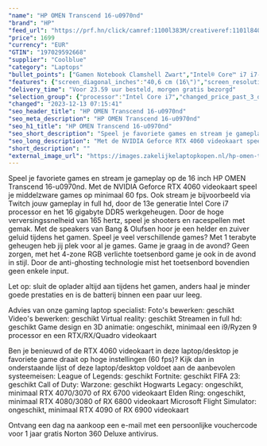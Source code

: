 ```yaml
---
"name": "HP OMEN Transcend 16-u0970nd"
"brand": "HP"
"feed_url": "https://prf.hn/click/camref:1100l383M/creativeref:1101l84031/destination:https%3A%2F%2Fwww.coolblue.nl%2Fproduct%2F927883"
"price": 1699
"currency": "EUR"
"GTIN": "197029592668"
"supplier": "Coolblue"
"category": "Laptops"
"bullet_points": ["Gamen Notebook Clamshell Zwart","Intel® Core™ i7 i7-13700HX 2,1 GHz","40,6 cm (16\") WUXGA 1920 x 1200 Pixels IPS 16:10","16 GB DDR5-SDRAM 4800 MHz 2 x 8 GB","1 TB SSD","NVIDIA GeForce RTX 4060 8 GB NVIDIA G-SYNC Intel® UHD Graphics","Wi-Fi 6E (802.11ax) Ethernet LAN 10,100,1000 Mbit/s Bluetooth 5.3","Lithium-Polymeer (LiPo) 70 Wh 7,75 uur 230 W","Windows 11 Home"]
"features": {"screen_diagonal_inches":"40,6 cm (16\")","screen_resolution":"1920 x 1200 Pixels","processor_family":"Intel® Core™ i7","memory_size":"16 GB","memory_type":"DDR5-SDRAM","total_storage_space":"1 TB","graphics_card":"NVIDIA GeForce RTX 4060","graphics_memory_size":"8 GB","operating_system":"Windows 11 Home","battery_capacity":"70 Wh","width":"356,5 mm","depth":"269 mm","height":"19,9 mm","weight":"2,17 kg"}
"delivery_time": "Voor 23.59 uur besteld, morgen gratis bezorgd"
"selection_group": {"processor":"Intel Core i7","changed_price_past_3_days":false,"product_family":"OMEN"}
"changed": "2023-12-13 07:15:41"
"seo_header_title": "HP OMEN Transcend 16-u0970nd"
"seo_meta_description": "HP OMEN Transcend 16-u0970nd"
"seo_h1_title": "HP OMEN Transcend 16-u0970nd"
"seo_short_description": "Speel je favoriete games en stream je gameplay op de 16 inch HP OMEN Transcend 16-u0970nd."
"seo_long_description": "Met de NVIDIA Geforce RTX 4060 videokaart speel je middelzware games op minimaal 60 fps. Ook stream je bijvoorbeeld via Twitch jouw gameplay in full hd, door de 13e generatie Intel Core i7 processor en het 16 gigabyte DDR5 werkgeheugen. Door de hoge verversingssnelheid van 165 hertz, speel je shooters en racespellen met gemak. Met de speakers van Bang & Olufsen hoor je een helder en zuiver geluid tijdens het gamen. Speel je veel verschillende games? Met 1 terabyte geheugen heb jij plek voor al je games. Game je graag in de avond? Geen zorgen, met het 4-zone RGB verlichte toetsenbord game je ook in de avond in stijl. Door de anti-ghosting technologie mist het toetsenbord bovendien geen enkele input. \r\n\r\nLet op: sluit de oplader altijd aan tijdens het gamen, anders haal je minder goede prestaties en is de batterij binnen een paar uur leeg. \r\n\r\nAdvies van onze gaming laptop specialist:\r\nFoto's bewerken: geschikt\r\nVideo's bewerken: geschikt\r\nVirtual reality: geschikt\r\nStreamen in full hd: geschikt\r\nGame design en 3D animatie: ongeschikt, minimaal een i9/Ryzen 9 processor en een RTX/RX/Quadro videokaart\r\n\r\n\r\nBen je benieuwd of de RTX 4060 videokaart in deze laptop/desktop je favoriete game draait op hoge instellingen (60 fps)? Kijk dan in onderstaande lijst of deze laptop/desktop voldoet aan de aanbevolen systeemeisen:\r\nLeague of Legends: geschikt\r\nFortnite: geschikt\r\nFIFA 23: geschikt\r\nCall of Duty: Warzone: geschikt\r\nHogwarts Legacy: ongeschikt, minimaal RTX 4070/3070 of RX 6700 videokaart\r\nElden Ring: ongeschikt, minimaal RTX 4080/3080 of RX 6800 videokaart\r\nMicrosoft Flight Simulator: ongeschikt, minimaal RTX 4090 of RX 6900 videokaart\r\n\r\n\r\nOntvang een dag na aankoop een e-mail met een persoonlijke vouchercode voor 1 jaar gratis Norton 360 Deluxe antivirus."
"short_description": ""
"external_image_url": "https://images.zakelijkelaptopkopen.nl/hp-omen-transcend-16-u0970nd.webp"
---
```


Speel je favoriete games en stream je gameplay op de 16 inch HP OMEN Transcend 16-u0970nd. Met de NVIDIA Geforce RTX 4060 videokaart speel je middelzware games op minimaal 60 fps. Ook stream je bijvoorbeeld via Twitch jouw gameplay in full hd, door de 13e generatie Intel Core i7 processor en het 16 gigabyte DDR5 werkgeheugen. Door de hoge verversingssnelheid van 165 hertz, speel je shooters en racespellen met gemak. Met de speakers van Bang & Olufsen hoor je een helder en zuiver geluid tijdens het gamen. Speel je veel verschillende games? Met 1 terabyte geheugen heb jij plek voor al je games. Game je graag in de avond? Geen zorgen, met het 4-zone RGB verlichte toetsenbord game je ook in de avond in stijl. Door de anti-ghosting technologie mist het toetsenbord bovendien geen enkele input.

Let op: sluit de oplader altijd aan tijdens het gamen, anders haal je minder goede prestaties en is de batterij binnen een paar uur leeg.

Advies van onze gaming laptop specialist:
Foto's bewerken: geschikt
Video's bewerken: geschikt
Virtual reality: geschikt
Streamen in full hd: geschikt
Game design en 3D animatie: ongeschikt, minimaal een i9/Ryzen 9 processor en een RTX/RX/Quadro videokaart


Ben je benieuwd of de RTX 4060 videokaart in deze laptop/desktop je favoriete game draait op hoge instellingen (60 fps)? Kijk dan in onderstaande lijst of deze laptop/desktop voldoet aan de aanbevolen systeemeisen:
League of Legends: geschikt
Fortnite: geschikt
FIFA 23: geschikt
Call of Duty: Warzone: geschikt
Hogwarts Legacy: ongeschikt, minimaal RTX 4070/3070 of RX 6700 videokaart
Elden Ring: ongeschikt, minimaal RTX 4080/3080 of RX 6800 videokaart
Microsoft Flight Simulator: ongeschikt, minimaal RTX 4090 of RX 6900 videokaart


Ontvang een dag na aankoop een e-mail met een persoonlijke vouchercode voor 1 jaar gratis Norton 360 Deluxe antivirus.